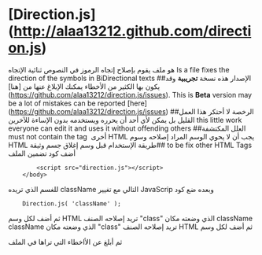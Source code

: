 [Direction.js] (http://alaa13212.github.com/direction.js)
============
هو ملف يقوم بإصلاح إتجاه الرموز في النصوص ثنائية الإتجاه
Is a file fixes the direction of the symbols in BiDirectional texts
##الإصدار
هذه نسخة **تجريبية** وقد يكون بها الكثير من الأخطاء يمكنك الإبلاغ عنها من [هنا] (https://github.com/alaa13212/direction.js/issues).
This is **Beta** version may be a lot of mistakes can be reported [here] (https://github.com/alaa13212/direction.js/issues)
##الرخصة
لا أحتكر هذا العمل القليل بل يمكن لأي أحد أن يحرره ويستخدمه بدون الإساءة للآخرين
this little work everyone can edit it and uses it without offending others
##العلل المكتشفة
‫يجب أن لا يحوي الوسم المراد إصلاحه وسوم HTML أخرى
‫ must not contain the tag to be fix other HTML Tags
##طريقة الإستخدام
‫قبل وسم إغلاق جسم وثيقة HTML أضف كود تضمين الملف
```
		<script src="direction.js"></script>
	</body>
```
‫وبعده ضع كود JavaScrip التالي مع تغيير className للغسم الذي تريده
```
	Direction.js( 'className' );
```
ثم أضف لكل وسم HTML تريد إصلاحه الصنف "class" الذي وضعته مكان className
‫ثم أضف لكل وسم HTML تريد إصلاحه الصنف "class" الذي وضعته مكان className

ثم أبلغ عن الأاخطاء التي تراها في الملف
